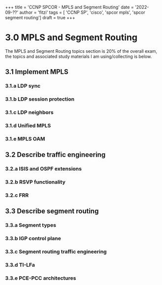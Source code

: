 +++
title = 'CCNP SPCOR - MPLS and Segment Routing'
date = '2022-09-??'
author = 'fitzi'
tags = [ 'CCNP SP', 'cisco', 'spcor mpls', 'spcor segment routing']
draft = true
+++

# 3.0 MPLS and Segment Routing

The MPLS and Segment Routing topics section is 20% of the overall exam, the topics and associated study materials I am 
using/collecting is below.

## 3.1 Implement MPLS

### 3.1.a LDP sync

### 3.1.b LDP session protection

### 3.1.c LDP neighbors

### 3.1.d Unified MPLS

### 3.1.e MPLS OAM

## 3.2 Describe traffic engineering

### 3.2.a ISIS and OSPF extensions

### 3.2.b RSVP functionality

### 3.2.c FRR

## 3.3 Describe segment routing

### 3.3.a Segment types

### 3.3.b IGP control plane

### 3.3.c Segment routing traffic engineering

### 3.3.d TI-LFa

### 3.3.e PCE-PCC architectures


